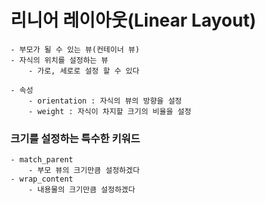 # 리니어 레이아웃(Linear Layout)
    - 부모가 될 수 있는 뷰(컨테이너 뷰)
    - 자식의 위치를 설정하는 뷰
        - 가로, 세로로 설정 할 수 있다

    - 속성
        - orientation : 자식의 뷰의 방향을 설정
        - weight : 자식이 차지할 크기의 비율을 설정

### 크기를 설정하는 특수한 키워드
    - match_parent
        - 부모 뷰의 크기만큼 설정하겠다
    - wrap_content
        - 내용물의 크기만큼 설정하겠다